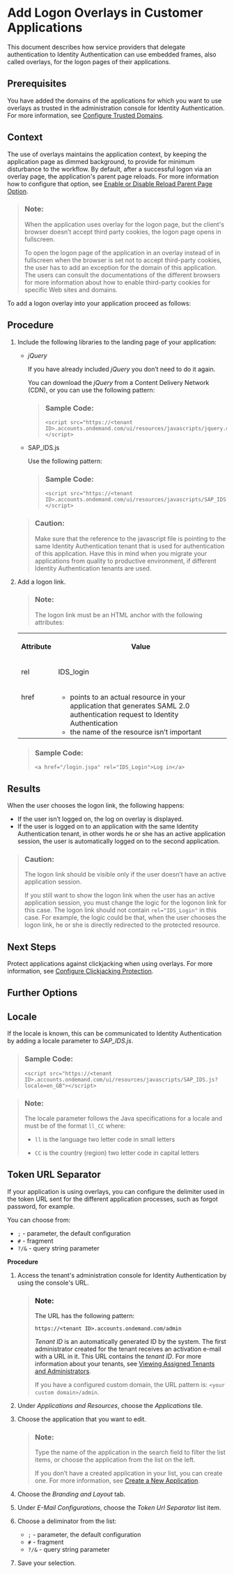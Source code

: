 <!-- loio5e98ecf5d0ae4a41b69d93bc4c27c976 -->

# Add Logon Overlays in Customer Applications

This document describes how service providers that delegate authentication to Identity Authentication can use embedded frames, also called overlays, for the logon pages of their applications.



<a name="loio5e98ecf5d0ae4a41b69d93bc4c27c976__prereq_ol4_hjt_hsb"/>

## Prerequisites

You have added the domains of the applications for which you want to use overlays as trusted in the administration console for Identity Authentication. For more information, see [Configure Trusted Domains](../Operation-Guide/configure-trusted-domains-08fa1fe.md).



## Context

The use of overlays maintains the application context, by keeping the application page as dimmed background, to provide for minimum disturbance to the workflow. By default, after a successful logon via an overlay page, the application's parent page reloads. For more information how to configure that option, see [Enable or Disable Reload Parent Page Option](../Operation-Guide/enable-or-disable-reload-parent-page-option-0c0e9d2.md).

> ### Note:  
> When the application uses overlay for the logon page, but the client's browser doesn’t accept third party cookies, the logon page opens in fullscreen.
> 
> To open the logon page of the application in an overlay instead of in fullscreen when the browser is set not to accept third-party cookies, the user has to add an exception for the domain of this application. The users can consult the documentations of the different browsers for more information about how to enable third-party cookies for specific Web sites and domains.

To add a logon overlay into your application proceed as follows:



<a name="loio5e98ecf5d0ae4a41b69d93bc4c27c976__steps_fzg_2cg_5r"/>

## Procedure

1.  Include the following libraries to the landing page of your application:

    -   *jQuery*

        If you have already included *jQuery* you don’t need to do it again.

        You can download the *jQuery* from a Content Delivery Network \(CDN\), or you can use the following pattern:

        > ### Sample Code:  
        > ```
        > <script src="https://<tenant ID>.accounts.ondemand.com/ui/resources/javascripts/jquery.min.js"></script>
        > ```

    -   SAP\_IDS.js

        Use the following pattern:

        > ### Sample Code:  
        > ```
        > <script src="https://<tenant ID>.accounts.ondemand.com/ui/resources/javascripts/SAP_IDS.js"></script>
        > ```


    > ### Caution:  
    > Make sure that the reference to the javascript file is pointing to the same Identity Authentication tenant that is used for authentication of this application. Have this in mind when you migrate your applications from quality to productive environment, if different Identity Authentication tenants are used.

2.  Add a logon link.

    > ### Note:  
    > The logon link must be an HTML anchor with the following attributes:


    <table>
    <tr>
    <th valign="top">

    Attribute


    
    </th>
    <th valign="top">

    Value


    
    </th>
    </tr>
    <tr>
    <td valign="top">

    rel


    
    </td>
    <td valign="top">

    IDS\_login


    
    </td>
    </tr>
    <tr>
    <td valign="top">

    href


    
    </td>
    <td valign="top">

    -   points to an actual resource in your application that generates SAML 2.0 authentication request to Identity Authentication
    -   the name of the resource isn’t important


    
    </td>
    </tr>
    </table>
    
    > ### Sample Code:  
    > ```
    > <a href="/login.jspa" rel="IDS_Login">Log in</a>
    > ```




<a name="loio5e98ecf5d0ae4a41b69d93bc4c27c976__result_w32_3xc_g1b"/>

## Results

When the user chooses the logon link, the following happens:

-   If the user isn’t logged on, the log on overlay is displayed.
-   If the user is logged on to an application with the same Identity Authentication tenant, in other words he or she has an active application session, the user is automatically logged on to the second application.

> ### Caution:  
> The logon link should be visible only if the user doesn’t have an active application session.
> 
> If you still want to show the logon link when the user has an active application session, you must change the logic for the logonon link for this case. The logon link should not contain `rel="IDS_Login"` in this case. For example, the logic could be that, when the user chooses the logon link, he or she is directly redirected to the protected resource.



## Next Steps

Protect applications against clickjacking when using overlays. For more information, see [Configure Clickjacking Protection](configure-clickjacking-protection-af3712b.md).

 <a name="concept_zws_kch_5r"/>

<!-- concept\_zws\_kch\_5r -->

## Further Options



## Locale

If the locale is known, this can be communicated to Identity Authentication by adding a locale parameter to *SAP\_IDS.js*.

> ### Sample Code:  
> ```
> <script src="https://<tenant ID>.accounts.ondemand.com/ui/resources/javascripts/SAP_IDS.js?locale=en_GB"></script>
> ```

> ### Note:  
> The locale parameter follows the Java specifications for a locale and must be of the format `ll_CC` where:
> 
> -   `ll` is the language two letter code in small letters
> 
> -   `CC` is the country \(region\) two letter code in capital letters



<a name="concept_zws_kch_5r__section_n2q_cns_frb"/>

## Token URL Separator

If your application is using overlays, you can configure the delimiter used in the token URL sent for the different application processes, such as forgot password, for example.

You can choose from:

-   `;` - parameter, the default configuration
-   `#` - fragment
-   `?/&` - query string parameter

**Procedure**

1.  Access the tenant's administration console for Identity Authentication by using the console's URL.

    > ### Note:  
    > The URL has the following pattern:
    > 
    > `https://<tenant ID>.accounts.ondemand.com/admin`
    > 
    > *Tenant ID* is an automatically generated ID by the system. The first administrator created for the tenant receives an activation e-mail with a URL in it. This URL contains the *tenant ID*. For more information about your tenants, see [Viewing Assigned Tenants and Administrators](../viewing-assigned-tenants-and-administrators-f56e6f2.md).
    > 
    > If you have a configured custom domain, the URL pattern is: `<your custom domain>/admin`.

2.  Under *Applications and Resources*, choose the *Applications* tile.
3.  Choose the application that you want to edit.

    > ### Note:  
    > Type the name of the application in the search field to filter the list items, or choose the application from the list on the left.
    > 
    > If you don’t have a created application in your list, you can create one. For more information, see [Create a New Application](../Operation-Guide/create-a-new-application-0d4b255.md).

4.  Choose the *Branding and Layout* tab.
5.  Under *E-Mail Configurations*, choose the *Token Url Separator* list item.
6.  Choose a deliminator from the list:
    -   `;` - parameter, the default configuration
    -   `#` - fragment
    -   `?/&` - query string parameter

7.  Save your selection.

